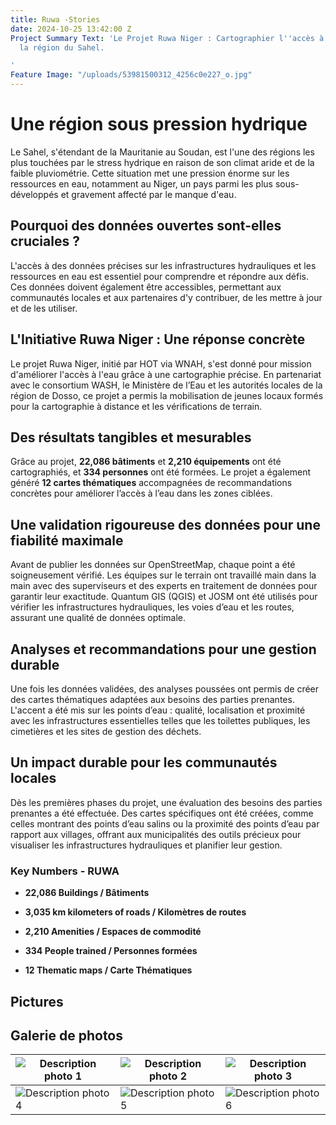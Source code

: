 ```yaml
---
title: Ruwa -Stories
date: 2024-10-25 13:42:00 Z
Project Summary Text: 'Le Projet Ruwa Niger : Cartographier l''accès à l''eau dans
  la région du Sahel.

'
Feature Image: "/uploads/53981500312_4256c0e227_o.jpg"
---
```


# Une région sous pression hydrique

Le Sahel, s'étendant de la Mauritanie au Soudan, est l'une des régions les plus touchées par le stress hydrique en raison de son climat aride et de la faible pluviométrie. Cette situation met une pression énorme sur les ressources en eau, notamment au Niger, un pays parmi les plus sous-développés et gravement affecté par le manque d'eau.

## Pourquoi des données ouvertes sont-elles cruciales ?

L'accès à des données précises sur les infrastructures hydrauliques et les ressources en eau est essentiel pour comprendre et répondre aux défis. Ces données doivent également être accessibles, permettant aux communautés locales et aux partenaires d'y contribuer, de les mettre à jour et de les utiliser.

## L'Initiative Ruwa Niger : Une réponse concrète

Le projet Ruwa Niger, initié par HOT via WNAH, s'est donné pour mission d'améliorer l'accès à l'eau grâce à une cartographie précise. En partenariat avec le consortium WASH, le Ministère de l’Eau et les autorités locales de la région de Dosso, ce projet a permis la mobilisation de jeunes locaux formés pour la cartographie à distance et les vérifications de terrain.

## Des résultats tangibles et mesurables

Grâce au projet, **22,086 bâtiments** et **2,210 équipements** ont été cartographiés, et **334 personnes** ont été formées. Le projet a également généré **12 cartes thématiques** accompagnées de recommandations concrètes pour améliorer l’accès à l’eau dans les zones ciblées.

## Une validation rigoureuse des données pour une fiabilité maximale

Avant de publier les données sur OpenStreetMap, chaque point a été soigneusement vérifié. Les équipes sur le terrain ont travaillé main dans la main avec des superviseurs et des experts en traitement de données pour garantir leur exactitude. Quantum GIS (QGIS) et JOSM ont été utilisés pour vérifier les infrastructures hydrauliques, les voies d’eau et les routes, assurant une qualité de données optimale.

## Analyses et recommandations pour une gestion durable

Une fois les données validées, des analyses poussées ont permis de créer des cartes thématiques adaptées aux besoins des parties prenantes. L'accent a été mis sur les points d’eau : qualité, localisation et proximité avec les infrastructures essentielles telles que les toilettes publiques, les cimetières et les sites de gestion des déchets.

## Un impact durable pour les communautés locales

Dès les premières phases du projet, une évaluation des besoins des parties prenantes a été effectuée. Des cartes spécifiques ont été créées, comme celles montrant des points d’eau salins ou la proximité des points d’eau par rapport aux villages, offrant aux municipalités des outils précieux pour visualiser les infrastructures hydrauliques et planifier leur gestion.

### **Key Numbers - RUWA**

* **22,086 Buildings / Bâtiments**

* **3,035 km kilometers of roads / Kilomètres de routes**

* **2,210 Amenities / Espaces de commodité**

* **334 People trained / Personnes formées**

* **12 Thematic maps / Carte Thématiques**

## Pictures

## Galerie de photos

| ![Description photo 1](/uploads/53982819475_b9982dbfd7_o.jpg) | ![Description photo 2](/uploads/53981500107_64d4cd286c_o.jpg) | ![Description photo 3](/uploads/53981500312_4256c0e227_o%20(1).jpg) |
|---|---|---|
| ![Description photo 4](/uploads/53982633523_a2156c1b6b_o.jpg) | ![Description photo 5](/uploads/53982383926_db971199db_o.jpg) | ![Description photo 6](/uploads/53982384116_024e2ebbfe_o.jpg) |

